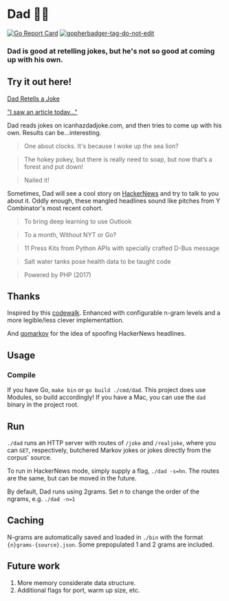 # Dad :man_shrugging:
[![Go Report Card](https://goreportcard.com/badge/github.com/alee792/dad)](https://goreportcard.com/report/github.com/alee792/dad) <a href='https://github.com/jpoles1/gopherbadger' target='_blank'>![gopherbadger-tag-do-not-edit](https://img.shields.io/badge/Go%20Coverage-89%25-brightgreen.svg?longCache=true&style=flat)</a>
### Dad is good at retelling jokes, but he's not so good at coming up with his own.

## Try it out here!
[Dad Retells a Joke](https://dad-git-master.alee792.now.sh/pkg/now/joke/joke.go)

["I saw an article today..."](https://dad-get-master.alee792.now.sh/pkg/now/hn/hn.go)

Dad reads jokes on icanhazdadjoke.com, and then tries to come up with his own. Results can be...interesting.
> One about clocks. It's because I woke up the sea lion?

> The hokey pokey, but there is really need to soap, but now that’s a forest and put down!

> Nailed it!

Sometimes, Dad will see a cool story on [HackerNews](https://news.ycombinator.com/news) and try to talk to you about it. Oddly enough, these mangled headlines sound like pitches from Y Combinator's most recent cohort.
> To bring deep learning to use Outlook

> To a month, Without NYT or Go?

> 11 Press Kits from Python APIs with specially crafted D-Bus message

> Salt water tanks pose health data to be taught code

> Powered by PHP (2017)

## Thanks 
Inspired by this [codewalk](https://golang.org/doc/codewalk/markov/). Enhanced with configurable n-gram levels and a more legible/less clever implementattion.

And [gomarkov](https://github.com/mb-14/gomarkov) for the idea of spoofing HackerNews headlines.

## Usage
### Compile
If you have Go, `make bin` or `go build ./cmd/dad`. This project does use Modules, so build accordingly!
If you have a Mac, you can use the `dad` binary in the project root.

## Run
`./dad` runs an HTTP server with routes of `/joke` and `/realjoke`, where you can `GET`, respectively, butchered Markov jokes or jokes directly from the corpus' source.

To run in HackerNews mode, simply supply a flag, `./dad -s=hn`. The routes are the same, but can be moved in the future.

By default, Dad runs using 2grams. Set n to change the order of the ngrams, e.g. `./dad -n=1`

## Caching
N-grams are automatically saved and loaded in `./bin` with the format `{n}grams-{source}.json`. Some prepopulated 1 and 2 grams are included.

## Future work
1. More memory considerate data structure.
1. Additional flags for port, warm up size, etc.
